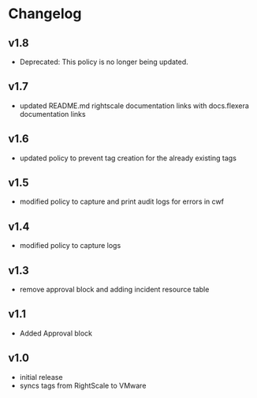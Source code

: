 # Changelog

## v1.8

- Deprecated: This policy is no longer being updated.

## v1.7

- updated README.md rightscale documentation links with docs.flexera documentation links

## v1.6

- updated policy to prevent tag creation for the already existing tags

## v1.5

- modified policy to capture and print audit logs for errors in cwf

## v1.4

- modified policy to capture logs

## v1.3

- remove approval block and adding incident resource table

## v1.1

- Added Approval block

## v1.0

- initial release
- syncs tags from RightScale to VMware
